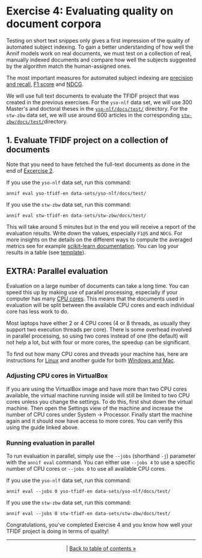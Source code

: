 # Exercise 4: Evaluating quality on document corpora

Testing on short text snippes only gives a first impression of the quality
of automated subject indexing. To gain a better understanding of how well
the Annif models work on real documents, we must test on a collection of
real, manually indexed documents and compare how well the subjects suggested
by the algorithm match the human-assigned ones.

The most important measures for automated subject indexing are [precision
and recall](https://en.wikipedia.org/wiki/Precision_and_recall), [F1
score](https://en.wikipedia.org/wiki/F1_score) and
[NDCG](https://en.wikipedia.org/wiki/Discounted_cumulative_gain).

We will use full text documents to evaluate the TFIDF project that
was created in the previous exercises. For the
`yso-nlf` data set, we will use 300 Master's and doctoral
theses in the
[`yso-nlf/docs/test/`](../data-sets/yso-nlf/docs/test)
directory. For the `stw-zbw` data set, we will use around 600 articles
in the corresponding
[`stw-zbw/docs/test/`](../data-sets/stw-zbw/docs/test)directory.

## 1. Evaluate TFIDF project on a collection of documents

Note that you need to have fetched the full-text documents as done in the end of [Excercise 2](02_tfidf_project.md#7-test-on-an-example-document).

If you use the `yso-nlf` data set, run this command:

    annif eval yso-tfidf-en data-sets/yso-nlf/docs/test/

If you use the `stw-zbw` data set, run this command:

    annif eval stw-tfidf-en data-sets/stw-zbw/docs/test/

This will take around 5 minutes but in the end you will receive a report of
the evaluation results. Write down the values, especially `F1@5` and `NDCG`.
For more insights on the details on the different ways to compute the averaged metrics see for example [scikit-learn 
documentation](https://scikit-learn.org/stable/modules/model_evaluation.html#average). You can log your results in a table (see [template](ResultsTable.csv)).

## EXTRA: Parallel evaluation

Evaluation on a large number of documents can take a long time. You can speed this
up by making use of parallel processing, especially if your computer has many
[CPU cores](https://www.tomshardware.com/news/cpu-core-definition,37658.html).
This means that the documents used in evaluation will be split between the available
CPU cores and each individual core has less work to do.

Most laptops have either 2 or 4 CPU cores (4 or 8 threads, as usually they support two
execution threads per core). There is some overhead involved in parallel processing, so
using two cores instead of one (the default) will not help a lot, but with four or more 
cores, the speedup can be significant.

To find out how many CPU cores and threads your machine has, here are instructions for
[Linux](https://www.cyberciti.biz/faq/check-how-many-cpus-are-there-in-linux-system/)
and another guide for both [Windows and Mac](https://www.howtogeek.com/762125/how-to-see-how-many-cores-your-processor-has/).

### Adjusting CPU cores in VirtualBox

If you are using the VirtualBox image and have more than two CPU cores available, the 
virtual machine running inside will still be limited to two CPU cores unless you change the
settings. To do this, first shut down the virtual machine. Then open the Settings view of
the machine and increase the number of CPU cores under System -> Processor. Finally start
the machine again and it should now have access to more cores. You can verify this using the
guide linked above.

### Running evaluation in parallel

To run evaluation in parallel, simply use the `--jobs` (shorthand `-j`) parameter with the
`annif eval` command. You can either use `--jobs 4` to use a specific number of CPU cores
or `--jobs 0` to use all available CPU cores.

If you use the `yso-nlf` data set, run this command:

    annif eval --jobs 0 yso-tfidf-en data-sets/yso-nlf/docs/test/

If you use the `stw-zbw` data set, run this command:

    annif eval --jobs 0 stw-tfidf-en data-sets/stw-zbw/docs/test/

Congratulations, you've completed Exercise 4 and you know how well your
TFIDF project is doing in terms of quality!

---

<p align="center">
|
<a href="/exercises/README.md">Back to table of contents »</a>
</p>
